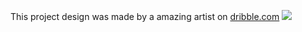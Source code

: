 This project design was made by a amazing artist on <a href="https://dribbble.com/shots/15865091-The-Brainbob-mobile-app/attachments/7688318?mode=media
">dribble.com</a>
![](https://cdn.discordapp.com/attachments/821046452159381545/857025522675613736/Screen_Shot_2021-06-22_at_6.33.23_PM.png)
